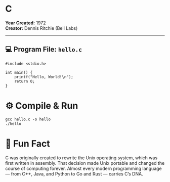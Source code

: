# C

**Year Created:** 1972  
**Creator:** Dennis Ritchie (Bell Labs)

---

## 💻 Program File: `hello.c`

```
#include <stdio.h>

int main() {
    printf("Hello, World!\n");
    return 0;
}
```

# ⚙️ Compile & Run

```
gcc hello.c -o hello
./hello
```

# 🧠 Fun Fact

C was originally created to rewrite the Unix operating system, which was first written in assembly.
That decision made Unix portable and changed the course of computing forever.
Almost every modern programming language — from C++, Java, and Python to Go and Rust — carries C’s DNA.